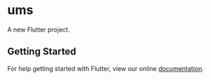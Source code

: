 # ums

A new Flutter project.

## Getting Started

For help getting started with Flutter, view our online
[documentation](https://flutter.io/).
